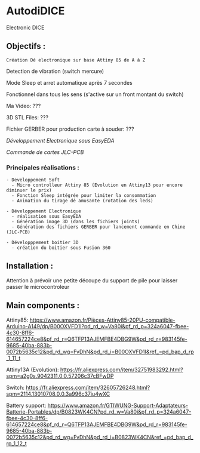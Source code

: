 # AutodiDICE
Electronic DICE
[]()
## Objectifs :

`Création Dé electronique sur base Attiny 85 de A à Z`

Detection de vibration (switch mercure)

Mode Sleep et arret automatique après 7 secondes

Fonctionnel dans tous les sens (s'active sur un front montant du switch)

Ma Video: ???

3D STL Files: ???

Fichier GERBER pour production carte à souder: ???

*Développement Electronique sous EasyEDA*

*Commande de cartes JLC-PCB*

### Principales réalisations : 

```
- Developpement Soft
  - Micro controlleur Attiny 85 (Evolution en Attiny13 pour encore diminuer le prix)
  - Fonction Sleep intégrée pour limiter la consommation
  - Animation du tirage dé amusante (rotation des leds)

- Développement Electronique
  - réalisation sous EasyEDA
  - Génération image 3D (dans les fichiers joints)
  - Génération des fichiers GERBER pour lancement commande en Chine (JLC-PCB)

- Développpement boitier 3D
  - création du boitier sous Fusion 360
```

## Installation :

Attention à prévoir une petite découpe du support de pile pour laisser passer le microcontroleur

## Main components :

Attiny85: https://www.amazon.fr/Pièces-Attiny85-20PU-compatible-Arduino-A149/dp/B00OXVFD1I?pd_rd_w=Va80i&pf_rd_p=324a6047-fbee-4c30-8ff6-614657224ce8&pf_rd_r=Q6TFP13AJEMFBE4DBG9W&pd_rd_r=983145fe-9685-40ba-883b-0072b5635c12&pd_rd_wg=FvDhN&pd_rd_i=B00OXVFD1I&ref_=pd_bap_d_rp_1_11_t

Attiny13A (Evolution): https://fr.aliexpress.com/item/32751983292.html?spm=a2g0s.9042311.0.0.57206c37cBFwDP

Switch: https://fr.aliexpress.com/item/32605726248.html?spm=2114.13010708.0.0.3a996c37iu4wXC

Battery support: https://www.amazon.fr/GTIWUNG-Support-Adaptateurs-Batterie-Portables/dp/B0823WK4CN?pd_rd_w=Va80i&pf_rd_p=324a6047-fbee-4c30-8ff6-614657224ce8&pf_rd_r=Q6TFP13AJEMFBE4DBG9W&pd_rd_r=983145fe-9685-40ba-883b-0072b5635c12&pd_rd_wg=FvDhN&pd_rd_i=B0823WK4CN&ref_=pd_bap_d_rp_1_12_t

